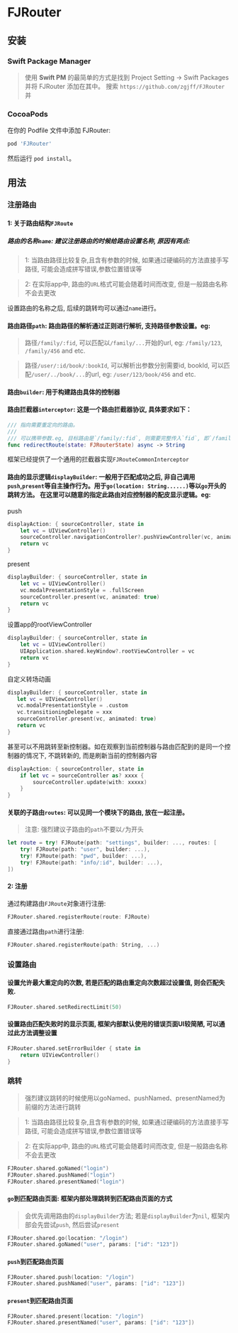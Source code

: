 # FJRouter

## 安装

### Swift Package Manager
> 使用 **Swift PM** 的最简单的方式是找到 Project Setting -> Swift Packages 并将 FJRouter 添加在其中。
> 搜索 `https://github.com/zgjff/FJRouter` 并

### CocoaPods
在你的 Podfile 文件中添加 FJRouter:
```rb
pod 'FJRouter'
```
然后运行 `pod install`。

## 用法

### 注册路由

#### 1: 关于路由结构`FJRoute`

##### 路由的名称`name`: 建议注册路由的时候给路由设置名称, 原因有两点:
> 1: 当路由路径比较复杂,且含有参数的时候, 如果通过硬编码的方法直接手写路径, 可能会造成拼写错误,参数位置错误等

> 2: 在实际app中, 路由的`URL`格式可能会随着时间而改变, 但是一般路由名称不会去更改

设置路由的名称之后, 后续的跳转均可以通过`name`进行。

#### 路由路径`path`: 路由路径的解析通过正则进行解析, 支持路径参数设置。eg:
> 路径`/family/:fid`, 可以匹配以`/family/...`开始的url, eg: `/family/123`, `/family/456` and etc.
 
> 路径`/user/:id/book/:bookId`, 可以解析出参数分别需要id, bookId, 可以匹配`/user/../book/...`的url, eg: `/user/123/book/456` and etc.

#### 路由`builder`: 用于构建路由具体的控制器

#### 路由拦截器`interceptor`: 这是一个路由拦截器协议, 具体要求如下：
```swift
/// 指向需要重定向的路由。
///
/// 可以携带参数.eg, 目标路由是`/family/:fid`, 则需要完整传入`fid`, 即`/family/123`
func redirectRoute(state: FJRouterState) async -> String
```
框架已经提供了一个通用的拦截器实现`FJRouteCommonInterceptor`

#### 路由的显示逻辑`displayBuilder`: 一般用于匹配成功之后, 非自己调用`push`,`present`等自主操作行为。用于`go(location: String......)`等以`go`开头的跳转方法。 在这里可以随意的指定此路由对应控制器的配皮显示逻辑。eg:

push
```swift 
displayAction: { sourceController, state in
    let vc = UIViewController()
    sourceController.navigationController?.pushViewController(vc, animated: true)
    return vc
}
```

present
```swift
displayBuilder: { sourceController, state in
    let vc = UIViewController()
    vc.modalPresentationStyle = .fullScreen
    sourceController.present(vc, animated: true)
    return vc
}
```

设置app的rootViewController
```swift
displayBuilder: { sourceController, state in
    let vc = UIViewController()
    UIApplication.shared.keyWindow?.rootViewController = vc
    return vc
}
```
 自定义转场动画
```swift
displayBuilder: { sourceController, state in
   let vc = UIViewController()
   vc.modalPresentationStyle = .custom
   vc.transitioningDelegate = xxx
   sourceController.present(vc, animated: true)
   return vc
}
```

甚至可以不用跳转至新控制器。如在观察到当前控制器与路由匹配到的是同一个控制器的情况下, 不跳转新的, 而是刷新当前的控制器内容
```swift 
displayAction: { sourceController, state in
    if let vc = sourceController as? xxxx {
        sourceController.update(with: xxxxx)
    }
}
```

#### 关联的子路由`routes`: 可以见同一个模块下的路由, 放在一起注册。
> 注意: 强烈建议子路由的`path`不要以`/`为开头
```swift
let route = try! FJRoute(path: "settings", builder: ..., routes: [
    try! FJRoute(path: "user", builder: ...),
    try! FJRoute(path: "pwd", builder: ...),
    try! FJRoute(path: "info/:id", builder: ...),
])
```

#### 2: 注册

通过构建路由`FJRoute`对象进行注册:
```swift
FJRouter.shared.registerRoute(route: FJRoute)
```

直接通过路由`path`进行注册:
```swift
FJRouter.shared.registerRoute(path: String, ...)
```

### 设置路由

#### 设置允许最大重定向的次数, 若是匹配的路由重定向次数超过设置值, 则会匹配失败.
```swift 
FJRouter.shared.setRedirectLimit(50)
```

#### 设置路由匹配失败时的显示页面, 框架内部默认使用的错误页面UI较简陋, 可以通过此方法调整设置
```swift
FJRouter.shared.setErrorBuilder { state in
    return UIViewController()
}
```

### 跳转
> 强烈建议跳转的时候使用以goNamed、pushNamed、presentNamed为前缀的方法进行跳转

> 1: 当路由路径比较复杂,且含有参数的时候, 如果通过硬编码的方法直接手写路径, 可能会造成拼写错误,参数位置错误等

> 2: 在实际app中, 路由的`URL`格式可能会随着时间而改变, 但是一般路由名称不会去更改

```swift 
FJRouter.shared.goNamed("login")
FJRouter.shared.pushNamed("login")
FJRouter.shared.presentNamed("login")
```

#### `go`到匹配路由页面: 框架内部处理跳转到匹配路由页面的方式
> 会优先调用路由的`displayBuilder`方法; 若是`displayBuilder`为`nil`, 框架内部会先尝试`push`, 然后尝试`present`

```swift 
FJRouter.shared.go(location: "/login")
FJRouter.shared.goNamed("user", params: ["id": "123"])
```

#### `push`到匹配路由页面
```swift 
FJRouter.shared.push(location: "/login")
FJRouter.shared.pushNamed("user", params: ["id": "123"])
```

#### `present`到匹配路由页面
```swift 
FJRouter.shared.present(location: "/login")
FJRouter.shared.presentNamed("user", params: ["id": "123"])
```